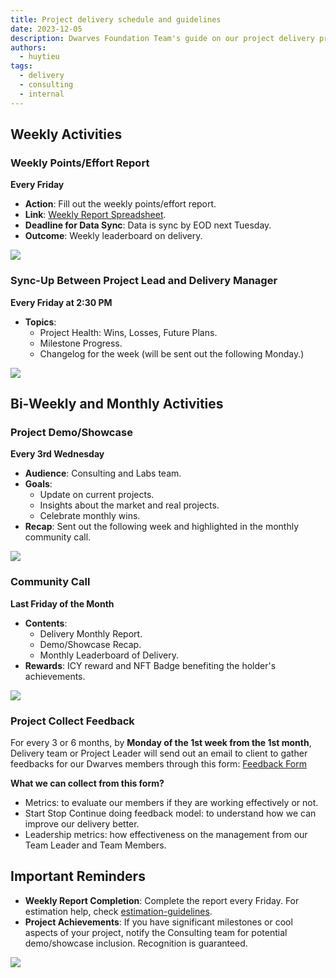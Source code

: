 ```yaml
---
title: Project delivery schedule and guidelines
date: 2023-12-05
description: Dwarves Foundation Team's guide on our project delivery process. This post will serve as your go-to resource for understanding our weekly, bi-weekly, and monthly activities, ensuring that we stay on track and excel in our deliveries as well as handle feedback.
authors:
  - huytieu
tags:
  - delivery
  - consulting
  - internal
---
```


## Weekly Activities

### Weekly Points/Effort Report

**Every Friday**

- **Action**: Fill out the weekly points/effort report.
- **Link**: [Weekly Report Spreadsheet](https://docs.google.com/spreadsheets/d/1KXUVyDrC9199Dp6wpT6ovIkIvZRtf455eaqwZmvTAFU/edit#gid=0).
- **Deadline for Data Sync**: Data is sync by EOD next Tuesday.
- **Outcome**: Weekly leaderboard on delivery.

![](project-schedule-delivery-guidelines_project-delivery-schedule-and-guidelines-20231205231343953.webp)

### Sync-Up Between Project Lead and Delivery Manager

**Every Friday at 2:30 PM**

- **Topics**:
  - Project Health: Wins, Losses, Future Plans.
  - Milestone Progress.
  - Changelog for the week (will be sent out the following Monday.)

![](project-schedule-delivery-guidelines_project-delivery-schedule-and-guidelines-20231205231409927.webp)

## Bi-Weekly and Monthly Activities

### Project Demo/Showcase

**Every 3rd Wednesday**

- **Audience**: Consulting and Labs team.
- **Goals**:
  - Update on current projects.
  - Insights about the market and real projects.
  - Celebrate monthly wins.
- **Recap**: Sent out the following week and highlighted in the monthly community call.

![](project-schedule-delivery-guidelines_project-delivery-schedule-and-guidelines-20231205231433316.webp)

### Community Call

**Last Friday of the Month**

- **Contents**:
  - Delivery Monthly Report.
  - Demo/Showcase Recap.
  - Monthly Leaderboard of Delivery.
- **Rewards**: ICY reward and NFT Badge benefiting the holder's achievements.

![](project-schedule-delivery-guidelines_project-delivery-schedule-and-guidelines-20231205231500387.webp)

### Project Collect Feedback

For every 3 or 6 months, by **Monday of the 1st week from the 1st month**, Delivery team or Project Leader will send out an email to client to gather feedbacks for our Dwarves members through this form: [Feedback Form](https://docs.google.com/forms/d/e/1FAIpQLScVkRDy9w5_j_Tkj2MXs2Yi_n8yTUqNNBqy8w1-E3Beauodsw/viewform)

**What we can collect from this form?**

- Metrics: to evaluate our members if they are working effectively or not.
- Start Stop Continue doing feedback model: to understand how we can improve our delivery better.
- Leadership metrics: how effectiveness on the management from our Team Leader and Team Members.

## Important Reminders

- **Weekly Report Completion**: Complete the report every Friday. For estimation help, check [estimation-guidelines]().
- **Project Achievements**: If you have significant milestones or cool aspects of your project, notify the Consulting team for potential demo/showcase inclusion. Recognition is guaranteed.

![](project-schedule-delivery-guidelines_project-delivery-schedule-and-guidelines-20240122161522695.webp)
